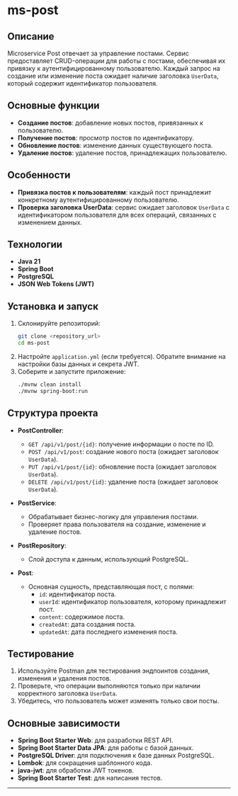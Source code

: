 # ms-post

## Описание

Microservice Post отвечает за управление постами. Сервис предоставляет CRUD-операции для работы с постами, обеспечивая их привязку к аутентифицированному пользователю. Каждый запрос на создание или изменение поста ожидает наличие заголовка `UserData`, который содержит идентификатор пользователя.

## Основные функции

- **Создание постов**: добавление новых постов, привязанных к пользователю.
- **Получение постов**: просмотр постов по идентификатору.
- **Обновление постов**: изменение данных существующего поста.
- **Удаление постов**: удаление постов, принадлежащих пользователю.

## Особенности

- **Привязка постов к пользователям**: каждый пост принадлежит конкретному аутентифицированному пользователю.
- **Проверка заголовка UserData**: сервис ожидает заголовок `UserData` с идентификатором пользователя для всех операций, связанных с изменением данных.

## Технологии

- **Java 21**
- **Spring Boot**
- **PostgreSQL**
- **JSON Web Tokens (JWT)**

## Установка и запуск

1. Склонируйте репозиторий:
   ```bash
   git clone <repository_url>
   cd ms-post
   ```
2. Настройте `application.yml` (если требуется). Обратите внимание на настройки базы данных и секрета JWT.
3. Соберите и запустите приложение:
   ```bash
   ./mvnw clean install
   ./mvnw spring-boot:run
   ```

## Структура проекта

- **PostController**:

  - `GET /api/v1/post/{id}`: получение информации о посте по ID.
  - `POST /api/v1/post`: создание нового поста (ожидает заголовок `UserData`).
  - `PUT /api/v1/post/{id}`: обновление поста (ожидает заголовок `UserData`).
  - `DELETE /api/v1/post/{id}`: удаление поста (ожидает заголовок `UserData`).

- **PostService**:

  - Обрабатывает бизнес-логику для управления постами.
  - Проверяет права пользователя на создание, изменение и удаление постов.

- **PostRepository**:

  - Слой доступа к данным, использующий PostgreSQL.

- **Post**:

  - Основная сущность, представляющая пост, с полями:
    - `id`: идентификатор поста.
    - `userId`: идентификатор пользователя, которому принадлежит пост.
    - `content`: содержимое поста.
    - `createdAt`: дата создания поста.
    - `updatedAt`: дата последнего изменения поста.

## Тестирование

1. Используйте Postman для тестирования эндпоинтов создания, изменения и удаления постов.
2. Проверьте, что операции выполняются только при наличии корректного заголовка `UserData`.
3. Убедитесь, что пользователь может изменять только свои посты.

## Основные зависимости

- **Spring Boot Starter Web**: для разработки REST API.
- **Spring Boot Starter Data JPA**: для работы с базой данных.
- **PostgreSQL Driver**: для подключения к базе данных PostgreSQL.
- **Lombok**: для сокращения шаблонного кода.
- **java-jwt**: для обработки JWT токенов.
- **Spring Boot Starter Test**: для написания тестов.

---


